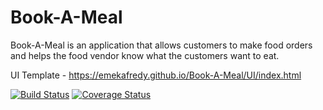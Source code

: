 # Book-A-Meal

Book-A-Meal is an application that allows customers to make food orders and helps the food vendor know what the customers want to eat.

UI Template - https://emekafredy.github.io/Book-A-Meal/UI/index.html

[![Build Status](https://travis-ci.org/emekafredy/Book-A-Meal.svg)](https://travis-ci.org/emekafredy/Book-A-Meal)
[![Coverage Status](https://coveralls.io/repos/github/emekafredy/Book-A-Meal/badge.svg)](https://coveralls.io/github/emekafredy/Book-A-Meal)